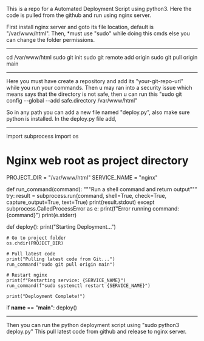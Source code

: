 This is a repo for a Automated Deployment Script using python3.
Here the code is pulled from the github and run using nginx server.




First install nginx server and goto its file location, default is "/var/www/html". Then,
*must use "sudo" while doing this cmds else you can change the folder permissions.
_______________________________________________________
cd /var/www/html
sudo git init
sudo git remote add origin <your-git-repo-url>
sudo git pull origin main
_______________________________________________________
Here you must have create a repository and add its "your-git-repo-url" while you run your commands.
Then u may ran into a security issue which means says that the directory is not safe, then u can run this "sudo git config --global --add safe.directory /var/www/html"



So in any path you can add a new file named "deploy.py", also make sure python is installed.
In the deploy.py file add,
___________________________________________________________________________________________________
import subprocess
import os

# Nginx web root as project directory
PROJECT_DIR = "/var/www/html"
SERVICE_NAME = "nginx"

def run_command(command):
    """Run a shell command and return output"""
    try:
        result = subprocess.run(command, shell=True, check=True, capture_output=True, text=True)
        print(result.stdout)
    except subprocess.CalledProcessError as e:
        print(f"Error running command: {command}")
        print(e.stderr)

def deploy():
    print("Starting Deployment...")

    # Go to project folder
    os.chdir(PROJECT_DIR)

    # Pull latest code
    print("Pulling latest code from Git...")
    run_command("sudo git pull origin main")

    # Restart nginx
    print(f"Restarting service: {SERVICE_NAME}")
    run_command(f"sudo systemctl restart {SERVICE_NAME}")

    print("Deployment Complete!")

if __name__ == "__main__":
    deploy()
___________________________________________________________________________________________________



Then you can run the python deployment script using "sudo python3 deploy.py"
This pull latest code from github and release to nginx server.
